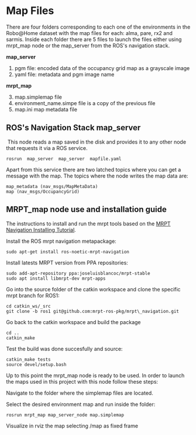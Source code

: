 # Map Files

There are four folders corresponding to each one of the environments in the Robo@Home dataset with the map files for each: alma, pare, rx2 and sarmis. 
Inside each folder there are 5 files to launch the files either using mrpt_map node or the map_server from the ROS's navigation stack.

**map_server**
1. pgm file: encoded data of the occupancy grid map as a grayscale image
2. yaml file: metadata and pgm image name 

**mrpt_map**

3. map.simplemap file 
4. environment_name.simpe	file is a copy of the previous file 
5. map.ini map metadata file 

## ROS's Navigation Stack map_server 

 This node reads a map saved in the disk and provides it to any other node that requests it via a ROS service.
	
	rosrun  map_server  map_server  mapfile.yaml 

Apart from this service there are two latched topics where you can get a message with the map. The topics where the node writes the map data are: 

	map_metadata (nav_msgs/MapMetaData) 
	map (nav_msgs/OccupancyGrid) 

## MRPT_map node use and installation guide 

The instructions to install and run the mrpt tools based on the   [MRPT Navigation Installing Tutorial](http://wiki.ros.org/mrpt_navigation/Tutorials/Installing#Get_from_apt_packages).

Install the ROS mrpt navigation metapackage:

	sudo apt-get install ros-noetic-mrpt-navigation

Install latests MRPT version from PPA repositories:

	sudo add-apt-repository ppa:joseluisblancoc/mrpt-stable	
	sudo apt install libmrpt-dev mrpt-apps

Go into the source folder of the catkin workspace and clone the specific mrpt branch for ROS1: 

	cd catkin_ws/_src
	git clone -b ros1 git@github.com:mrpt-ros-pkg/mrpt\_navigation.git

Go back to the catkin workspace and build the package 

	cd ..
	catkin_make

Test the build was done succesfully and source:

	catkin_make tests
	source devel/setup.bash

Up to this point the mrpt_map node is ready to be used. In order to launch the maps used in this project with this node follow these steps:

Navigate to the folder where the simplemap files are located. 
 
Select the desired environment map and run inside the folder: 

	rosrun mrpt_map map_server_node map.simplemap
  
Visualize in rviz the map selecting /map as fixed frame


